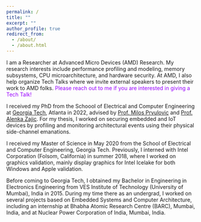 ```yaml
---
permalink: /
title: ""
excerpt: ""
author_profile: true
redirect_from: 
  - /about/
  - /about.html
---
```


I am a Researcher at Advanced Micro Devices (AMD) Research. My research interests include performance profiling and modeling, memory subsystems, CPU microarchitecture, and hardware security. At AMD, I also help organize Tech Talks where we invite external speakers to present their work to AMD folks. <font color = "#9900FF">Please reach out to me if you are interested in giving a Tech Talk!</font>

I received my PhD from the Schoool of Electrical and Computer Engineering at [Georgia Tech](https://www.gatech.edu/), Atlanta in 2022, advised by [Prof. Milos Prvulovic](https://www.cc.gatech.edu/~milos/) and [Prof. Alenka Zajic](https://alenka.ece.gatech.edu/). For my thesis, I worked on securing embedded and IoT devices by profiling and monitoring architectural events using their physical side-channel emanations. 

I received my Master of Science in May 2020 from the School of Electrical and Computer Engineering, Georgia Tech. Previously, I interned with Intel Corporation (Folsom, California) in summer 2018, where I worked on graphics validation, mainly display graphics for Intel Icelake for both Windows and Apple validation. 

Before coming to Georgia Tech, I obtained my Bachelor in Engineering in Electronics Engineering from VES Institute of Technology (University of Mumbai), India in 2015. During my time there as an undergrad, I worked on several projects based on Embedded Systems and Computer Architecture, including an internship at Bhabha Atomic Research Centre (BARC), Mumbai, India, and at Nuclear Power Corporation of India, Mumbai, India.  

    
